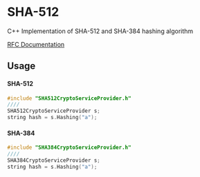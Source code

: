 # SHA-512
C++ Implementation of SHA-512 and SHA-384 hashing algorithm

[RFC Documentation](https://tools.ietf.org/html/rfc4634)


## Usage
#### SHA-512
```c++
#include "SHA512CryptoServiceProvider.h"
////
SHA512CryptoServiceProvider s;
string hash = s.Hashing("a");
```
#### SHA-384
```c++
#include "SHA384CryptoServiceProvider.h"
////
SHA384CryptoServiceProvider s;
string hash = s.Hashing("a");
```
